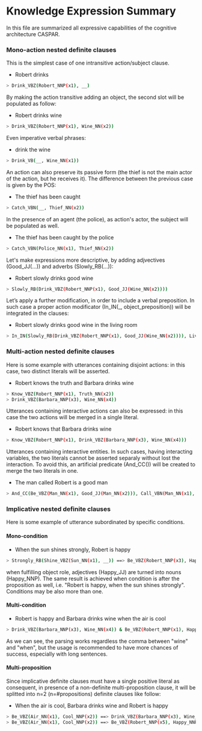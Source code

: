 # Knowledge Expression Summary

In this file are summarized all expressive capabilities of the cognitive architecture CASPAR.


### Mono-action nested definite clauses

This is the simplest case of one intransitive action/subject clause.

* Robert drinks
```sh
> Drink_VBZ(Robert_NNP(x1), __)
```
By making the action transitive adding an object, the second slot will be populated as follow:
* Robert drinks wine
```sh
> Drink_VBZ(Robert_NNP(x1), Wine_NN(x2))
```
Even imperative verbal phrases:
* drink the wine
```sh
> Drink_VB(__, Wine_NN(x1))
```
An action can also preserve its passive form (the thief is not the main actor of the action, but he receives it). The difference between the previous case is given by the POS:
* The thief has been caught
```sh
> Catch_VBN(__, Thief_NN(x2))
```
In the presence of an agent (the police), as action's actor, the subject will be populated as well.
* The thief has been caught by the police
```sh
> Catch_VBN(Police_NN(x1), Thief_NN(x2))
```
Let's make expressions more descriptive, by adding adjvectives (Good_JJ(...)) and adverbs (Slowly_RB(...)):
* Robert slowly drinks good wine
```sh
> Slowly_RB(Drink_VBZ(Robert_NNP(x1), Good_JJ(Wine_NN(x2))))
```
Let’s apply a further modification, in order to include a verbal preposition. In such case a proper action modificator (In_IN(_, object_preposition)) will be integrated in the clauses:
* Robert slowly drinks good wine in the living room
```sh
> In_IN(Slowly_RB(Drink_VBZ(Robert_NNP(x1), Good_JJ(Wine_NN(x2)))), Living_NN_Room_NN(x3))
```
### Multi-action nested definite clauses
Here is some example with utterances containing disjoint actions: in this case, two distinct literals will be asserted.
* Robert knows the truth and Barbara drinks wine
```sh
> Know_VBZ(Robert_NNP(x1), Truth_NN(x2))
> Drink_VBZ(Barbara_NNP(x3), Wine_NN(x4))
```

Utterances containing interactive actions can also be expressed: in this case the two actions will be merged in a single literal.
* Robert knows that Barbara drinks wine
```sh
> Know_VBZ(Robert_NNP(x1), Drink_VBZ(Barbara_NNP(x3), Wine_NN(x4)))
```
Utterances containing interactive entities. In such cases, having interacting variables, the two literals cannot be asserted separaly without lost the interaction. To avoid this,
an artificial predicate (And_CC()) will be created to merge the two literals in one. 
* The man called Robert is a good man
```sh
> And_CC(Be_VBZ(Man_NN(x1), Good_JJ(Man_NN(x2))), Call_VBN(Man_NN(x1), Robert_NNP(x3)))
```
### Implicative nested definite clauses
Here is some example of utterance subordinated by specific conditions. 
#### Mono-condition
* When the sun shines strongly, Robert is happy
```sh
> Strongly_RB(Shine_VBZ(Sun_NN(x1), __)) ==> Be_VBZ(Robert_NNP(x3), Happy_NNP(x4))
```
when fulfilling object role, adjectives (Happy_JJ) are turned into nouns (Happy_NNP). The same result is achieved when condition is after the proposition as well, i.e. "Robert is happy, when the sun shines strongly".
Conditions may be also more than one.

#### Multi-condition
* Robert is happy and Barbara drinks wine when the air is cool
```sh
> Drink_VBZ(Barbara_NNP(x3), Wine_NN(x4)) & Be_VBZ(Robert_NNP(x1), Happy_NNP(x2))) ==> Be_VBZ(Air_NN(x5), Cool_NNP(x6))
```
As we can see, the parsing works regardless the comma between "wine" and "when", but the usage is recommended to have more chances of success, especially with long sentences.

#### Multi-proposition
Since implicative definite clauses must have a single positive literal as consequent, in presence of a non-definite multi-proposition clause, it will be splitted into n=2 (n=#propositions) definite clauses like follow:
* When the air is cool, Barbara drinks wine and Robert is happy
```sh
> Be_VBZ(Air_NN(x1), Cool_NNP(x2)) ==> Drink_VBZ(Barbara_NNP(x3), Wine_NN(x4))
> Be_VBZ(Air_NN(x1), Cool_NNP(x2)) ==> Be_VBZ(Robert_NNP(x5), Happy_NNP(x6))
```
